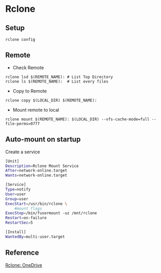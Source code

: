 # Rclone

## Setup  
```shell
rclone config
```

## Remote
- Check Remote
```shell
rclone lsd $(REMOTE_NAME): # List Top Directory
rclone ls $(REMOTE_NAME):  # List every files
```
- Copy to Remote
```shell
rclone copy $(LOCAL_DIR) $(REMOTE_NAME):
```
- Mount remote to local
```shell
rclone mount $(REMOTE_NAME): $(LOCAL_DIR) --vfs-cache-mode=full --file-perms=0777
```

## Auto-mount on startup 
Create a service 

```sh
[Unit]
Description=Rclone Mount Service
After=network-online.target
Wants=network-online.target

[Service]
Type=notify
User=user
Group=user
ExecStart=/usr/bin/rclone \
    #mount flags
ExecStop=/bin/fusermount -uz /mnt/rclone
Restart=on-failure
RestartSec=5

[Install]
WantedBy=multi-user.target
```

## Reference
[Rclone: OneDrive](https://rclone.org/onedrive/)